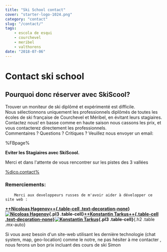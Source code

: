```yaml
---
title: "Ski School contact"
cover: "starter-logo-1024.png"
category: "contact"
slug: "/contact/"
tags:
    - escola de esqui
    - courchevel
    - meribel
    - valthorens
date: "2018-07-06"
---
```


# Contact ski school

## Pourquoi donc réserver avec SkiScool?

Trouver un moniteur de ski diplômé et expérimenté est difficile.  
Nous sélectionnons uniquement les professionnels diplômés de toutes les écoles de ski française de Courchevel et Méribel, en évitant leurs stagiaires.   
Contactez nous! en basse comme en haute saison nous cassons les prix, et vous contacterez directement les professionnels.   
Commentaires ? Questions ? Critiques ? 
Veuillez nous envoyer un email:

%FBpage%

**Eviter les Stagiaires avec SkiScool.**

Merci et dans l'attente de vous rencontrer sur les pistes des 3 vallées

<a href="%mail%?subject=request_skiscool" class="mail">%dico.contact%</a>
 
### Remerciements:
            
        Merci aux developpeurs russes de m'avoir aider à développer ce site web :
        
 **[++Nicoloas Hagenov++{.table-cell .text-decoration-none}![Nicoloas Hagenov](http://graph.facebook.com/100010587453193/picture?type=large)](https://www.facebook.com/profile.php?id=100010587453193&fref=ts){.pl3 .table-cell}[++Konstantin Tarkus++{.table-cell .text-decoration-none}![Konstantin Tarkus](https://pbs.twimg.com/profile_images/916383839609675777/N2nNNxx3_400x400.jpg)](https://twitter.com/koistya?lang=fr){.pl3 .table-cell}**{.h2 .table .mx-auto}
 
 Si vous avez besoin d'un site-web utilisant les dernière technologie (chat system, map, geo-location) comme le notre, ne pas hésiter à me contacter ,  
nous ferons un bon prix incluant des cours de ski  **<i class="fa fa-smile-o"> </i>** 
Simon    
